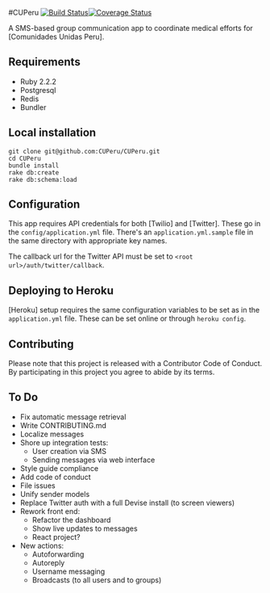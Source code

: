 #CUPeru
[![Build Status](https://travis-ci.org/CUPeru/CUPeru.svg?branch=master)](https://travis-ci.org/CUPeru/CUPeru)[![Coverage Status](https://coveralls.io/repos/CUPeru/CUPeru/badge.svg?branch=master&service=github)](https://coveralls.io/github/CUPeru/CUPeru?branch=master)

A SMS-based group communication app to coordinate medical efforts for
[Comunidades Unidas Peru].

Requirements
------------

- Ruby 2.2.2
- Postgresql
- Redis
- Bundler

Local installation
------------------

```
git clone git@github.com:CUPeru/CUPeru.git
cd CUPeru
bundle install
rake db:create
rake db:schema:load
```

Configuration
-------------

This app requires API credentials for both [Twilio] and [Twitter]. These go in the
`config/application.yml` file. There's an `application.yml.sample` file in the
same directory with appropriate key names.

The callback url for the Twitter API must be set to
`<root url>/auth/twitter/callback`.


Deploying to Heroku
-------------------

[Heroku] setup requires the same configuration variables to be set as in the
`application.yml` file. These can be set online or through `heroku config`.

Contributing
------------

Please note that this project is released with a Contributor Code of Conduct.
By participating in this project you agree to abide by its terms.

To Do
-----

- Fix automatic message retrieval
- Write CONTRIBUTING.md
- Localize messages
- Shore up integration tests:
  - User creation via SMS
  - Sending messages via web interface
- Style guide compliance
- Add code of conduct
- File issues
- Unify sender models
- Replace Twitter auth with a full Devise install (to screen viewers)
- Rework front end:
  - Refactor the dashboard
  - Show live updates to messages
  - React project?
- New actions:
  - Autoforwarding
  - Autoreply
  - Username messaging
  - Broadcasts (to all users and to groups)
